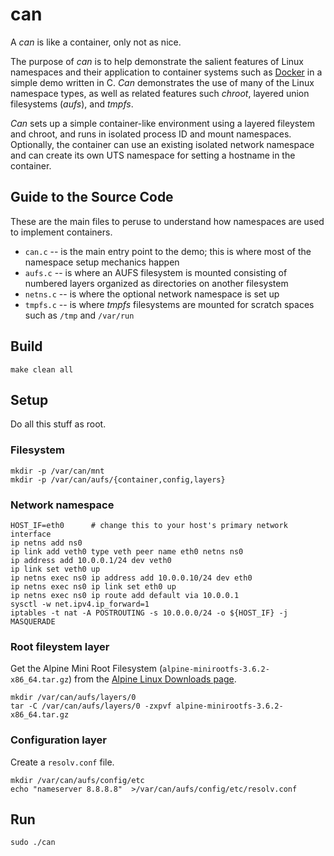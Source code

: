 can
===

A _can_ is like a container, only not as nice.

The purpose of _can_ is to help demonstrate the salient features of Linux namespaces
and their application to container systems such as [Docker](https://docker.com) in 
a simple demo written in C. _Can_ demonstrates the use of many of the Linux namespace types, as well as related features such _chroot_, layered union filesystems (_aufs_),
and _tmpfs_. 

_Can_ sets up a simple container-like environment using a layered fileystem and chroot,
and runs in isolated process ID and mount namespaces. Optionally, the container can 
use an existing isolated network namespace and can create its own UTS namespace for
setting a hostname in the container.

## Guide to the Source Code

These are the main files to peruse to understand how namespaces are used to implement
containers.

* `can.c` -- is the main entry point to the demo; this is where most of the namespace
  setup mechanics happen
* `aufs.c` -- is where an AUFS filesystem is mounted consisting of numbered layers 
  organized as directories on another filesystem
* `netns.c` -- is where the optional network namespace is set up
* `tmpfs.c` -- is where _tmpfs_ filesystems are mounted for scratch spaces such as
  `/tmp` and `/var/run`

## Build

```
make clean all
```

## Setup

Do all this stuff as root.

### Filesystem
```
mkdir -p /var/can/mnt
mkdir -p /var/can/aufs/{container,config,layers}
```

### Network namespace
```
HOST_IF=eth0      # change this to your host's primary network interface
ip netns add ns0
ip link add veth0 type veth peer name eth0 netns ns0
ip address add 10.0.0.1/24 dev veth0
ip link set veth0 up
ip netns exec ns0 ip address add 10.0.0.10/24 dev eth0
ip netns exec ns0 ip link set eth0 up
ip netns exec ns0 ip route add default via 10.0.0.1
sysctl -w net.ipv4.ip_forward=1
iptables -t nat -A POSTROUTING -s 10.0.0.0/24 -o ${HOST_IF} -j MASQUERADE
```

### Root fileystem layer

Get the Alpine Mini Root Filesystem (`alpine-minirootfs-3.6.2-x86_64.tar.gz`) from the [Alpine Linux Downloads page](https://alpinelinux.org/downloads/).

```
mkdir /var/can/aufs/layers/0
tar -C /var/can/aufs/layers/0 -zxpvf alpine-minirootfs-3.6.2-x86_64.tar.gz
```

### Configuration layer

Create a `resolv.conf` file.

```
mkdir /var/can/aufs/config/etc
echo "nameserver 8.8.8.8"  >/var/can/aufs/config/etc/resolv.conf
```

## Run

```
sudo ./can
```


